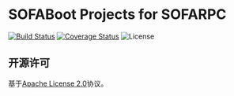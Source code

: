 # SOFABoot Projects for SOFARPC

[![Build Status](https://travis-ci.org/alipay/sofa-rpc-boot-projects.svg?branch=master)](https://travis-ci.org/alipay/sofa-rpc-boot-projects)
[![Coverage Status](https://codecov.io/gh/alipay/sofa-rpc-boot-projects/branch/master/graph/badge.svg)](https://codecov.io/gh/alipay/sofa-rpc-boot-projects)
![License](https://img.shields.io/badge/license-Apache--2.0-green.svg)

## 开源许可
基于[Apache License 2.0](https://github.com/alipay/sofa-rpc-boot-projects/blob/master/LICENSE)协议。

